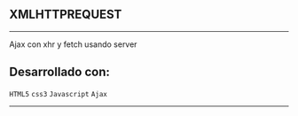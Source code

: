 ## XMLHTTPREQUEST

***

Ajax con xhr y fetch usando server


## Desarrollado con:

`HTML5` `css3`  `Javascript` `Ajax`

***